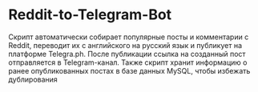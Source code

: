 # Reddit-to-Telegram-Bot
Скрипт автоматически собирает популярные посты и комментарии с Reddit, переводит их с английского на русский язык и публикует на платформе Telegra.ph. После публикации ссылка на созданный пост отправляется в Telegram-канал. Также скрипт хранит информацию о ранее опубликованных постах в базе данных MySQL, чтобы избежать дублирования
